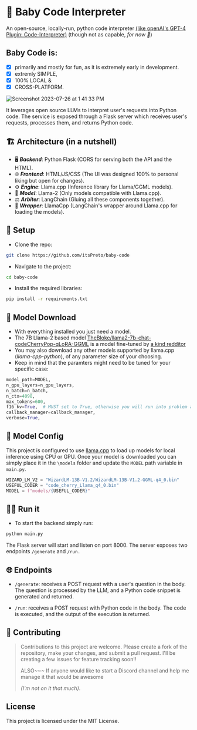 # 🦙 Baby Code Interpreter
An open-source, locally-run, python code interpreter [(like openAI's GPT-4 Plugin: Code-Interpreter)](https://pub.towardsai.net/gpt-4-code-interpreter-your-magic-wand-for-instant-python-data-visuals-f40fcfb5e39b) (though not as capable, _for now_ _🚀_)

## Baby Code is:
- [x] primarily and mostly for fun, as it is extremely early in development.
- [x] extremly SIMPLE,
- [x] 100% LOCAL &
- [x] CROSS-PLATFORM.

![Screenshot 2023-07-26 at 1 41 33 PM](https://github.com/itsPreto/baby-code/assets/45348368/d895b87b-7d26-44cb-9c1f-05b12f2188ed)

It leverages open source LLMs to interpret user's requests into Python code. 
The service is exposed through a Flask server which receives user's requests, processes them, and returns Python code.

## 🏗️ Architecture (in a nutshell)

- 🖥️ **_Backend_**: Python Flask (CORS for serving both the API and the HTML).
- 🌐 **_Frontend_**: HTML/JS/CSS (The UI was designed 100% to personal liking but open for changes).
- ⚙️ **_Engine_**: Llama.cpp (Inference library for Llama/GGML models).
- 🧠 **_Model_**: Llama-2 (Only models compatible with Llama.cpp).
- ⚖️ **_Arbiter_**: LangChain (Gluing all these components together).
- 🎁 **_Wrapper_**: LlamaCpp (LangChain's wrapper around Llama.cpp for loading the models).

## 🚀 Setup
- Clone the repo:
  
```bash 
git clone https://github.com/itsPreto/baby-code
```

-  Navigate to the project:
  
```bash 
cd baby-code
```

- Install the required libraries:
  
```bash 
pip install -r requirements.txt
```

## 💾 Model Download

- With everything installed you just need a model.
- The 7B Llama-2 based model [TheBloke/llama2-7b-chat-codeCherryPop-qLoRA-GGML](https://huggingface.co/TheBloke/llama2-7b-chat-codeCherryPop-qLoRA-GGML) is a model fine-tuned by [a kind redditor](https://www.reddit.com/r/LocalLLaMA/comments/156htzy/i_made_llama2_7b_into_a_really_useful_coder/)
- You may also download any other models supported by llama.cpp (_llama-cpp-python_), of any parameter size of your choosing.
- Keep in mind that the paramters might need to be tuned for your specific case:

```python
model_path=MODEL,
n_gpu_layers=n_gpu_layers,
n_batch=n_batch,
n_ctx=4098,
max_tokens=600,
f16_kv=True,  # MUST set to True, otherwise you will run into problem after a couple of calls
callback_manager=callback_manager,
verbose=True,
```

## 🧠 Model Config
This project is configured to use [llama.cpp](https://github.com/ggerganov/llama.cpp) to load up models for local inference using CPU or GPU.
Once your model is downloaded you can simply place it in the `\models` folder and update the `MODEL` path variable in `main.py`.
```python 
WIZARD_LM_V2 = "WizardLM-13B-V1.2/WizardLM-13B-V1.2-GGML-q4_0.bin"
USEFUL_CODER = "code_cherry_Llama_q4_0.bin"
MODEL = f"models/{USEFUL_CODER}"
```
## 🏃‍♀️ Run it
- To start the backend simply run: 
```bash 
python main.py 
```

The Flask server will start and listen on port 8000. The server exposes two endpoints `/generate` and `/run.`
## 🌐 Endpoints
- `/generate`: receives a POST request with a user's question in the body. The question is processed by the LLM, and a 
Python code snippet is generated and returned.

- `/run`: receives a POST request with Python code in the body. The code is executed, and the output of the execution 
is returned.

## 🤝 Contributing
> Contributions to this project are welcome. Please create a fork of the repository, make your changes, and submit a pull 
request.
> I'll be creating a few issues for feature tracking soon!!
> 
> ALSO~~~ If anyone would like to start a Discord channel and help me manage it that would be awesome
> 
> _(I'm not on it that much)_.
## License
This project is licensed under the MIT License.

